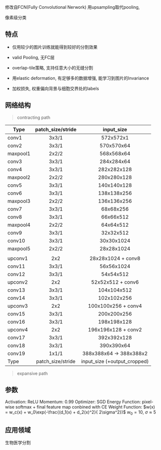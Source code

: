 修改自FCN(Fully Convolutional Nerwork) 用upsampling取代pooling,

像素级分类
## 特点
* 仅用较少的图片训练就能得到较好的分割效果
- valid Pooling, 无FC层
+ overlap-tile策略, 支持任意大小的无缝分割
- 用elastic deformation, 有足够多的数据增强, 能学习到图片的Invariance
+ 加权损失, 权重偏向背景与细胞交界处的labels
## 网络结构
>contracting path

| Type        | patch_size/stride |  input_size       |  
| --------    |      :-----:      |    :----:         | 
| conv1       |       3x3/1       |     572x572x1     |   
| conv2       |       3x3/1       |     570x570x64    |
| maxpool1    |       2x2/2       |     568x568x64    |
| conv3       |       3x3/1       |     284x284x64    |  
| conv4       |       3x3/1       |     282x282x128   |
| maxpool2    |       2x2/2       |     280x280x128   |
| conv5       |       3x3/1       |     140x140x128   |
| conv6       |       3x3/1       |     138x138x256   |
| maxpool3    |       2x2/2       |     136x136x256   |
| conv7       |       3x3/1       |     68x68x256     |
| conv8       |       3x3/1       |     66x66x512     |
| maxpool4    |       2x2/2       |     64x64x512     |
| conv9       |       3x3/1       |     32x32x512     |
| conv10      |       3x3/1       |     30x30x1024    |
| maxpool5    |       2x2/2       |     28x28x1024    |
|                                                     | 
| upconv1       |       2x2         |     28x28x1024  + conv8     |   
| conv11        |       3x3/1       |     56x56x1024              |
| conv12        |       3x3/1       |     54x54x512               |
| upconv2       |       2x2         |     52x52x512   + conv6     |  
| conv13        |       3x3/1       |     104x104x512             |
| conv14        |       3x3/1       |     102x102x256             |
| upconv3       |       2x2         |     100x100x256 + conv4     |
| conv15        |       3x3/1       |     200x200x256             |
| conv16        |       3x3/1       |     198x198x128             |
| upconv4       |       2x2         |     196x196x128 + conv2     |
| conv17        |       3x3/1       |     392x392x128             |
| conv18        |       3x3/1       |     390x390x64              |
| conv19        |       1x1/1       |     388x388x64 -> 388x388x2 |
| Type          | patch_size/stride |input_size (+output_cropped) |
>expansive path


## 参数
Activation: ReLU
Momentum: 0.99
Optimizer: SGD
Energy Function: pixel-wise softmax + final feature map conbined with CE
Weight Function: $w(x) = w_c(x) + w_0\exp(-\frac{(d_1(x) + d_2(x)^2}{ 2\sigma^2})$
$w_0 = 10$, $\sigma\approx5$

## 应用领域
生物医学分割
